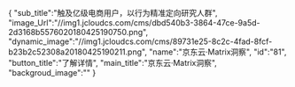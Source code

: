 {
	"sub_title":"触及亿级电商用户，以行为精准定向研究人群",
	"image_Url":"//img1.jcloudcs.com/cms/dbd540b3-3864-47ce-9a5d-2d3168b5576020180425190750.png",
	"dynamic_image":"//img1.jcloudcs.com/cms/89731e25-8c2c-4fad-8fcf-b23b2c52308a20180425190211.png",
	"name":"京东云·Matrix洞察",
	"id":"81",
	"button_title":"了解详情",
	"main_title":"京东云·Matrix洞察",
	"backgroud_image":""
}